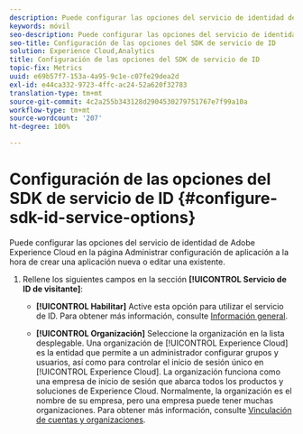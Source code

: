 ```yaml
---
description: Puede configurar las opciones del servicio de identidad de Adobe Experience Platform en la página Administrar configuración de aplicación a la hora de crear una aplicación nueva o editar una existente.
keywords: móvil
seo-description: Puede configurar las opciones del servicio de identidad de Adobe Experience Platform en la página Administrar configuración de aplicación a la hora de crear una aplicación nueva o editar una existente.
seo-title: Configuración de las opciones del SDK de servicio de ID
solution: Experience Cloud,Analytics
title: Configuración de las opciones del SDK de servicio de ID
topic-fix: Metrics
uuid: e69b57f7-153a-4a95-9c1e-c07fe29dea2d
exl-id: e44ca332-9723-4ffc-ac24-52a620f32783
translation-type: tm+mt
source-git-commit: 4c2a255b343128d2904530279751767e7f99a10a
workflow-type: tm+mt
source-wordcount: '207'
ht-degree: 100%

---
```


# Configuración de las opciones del SDK de servicio de ID {#configure-sdk-id-service-options}

Puede configurar las opciones del servicio de identidad de Adobe Experience Cloud en la página Administrar configuración de aplicación a la hora de crear una aplicación nueva o editar una existente.

1. Rellene los siguientes campos en la sección **[!UICONTROL Servicio de ID de visitante]**:

   * **[!UICONTROL Habilitar]**
Active esta opción para utilizar el servicio de ID. Para obtener más información, consulte [Información general](https://docs.adobe.com/content/help/es-ES/id-service/using/intro/overview.html).

   * **[!UICONTROL Organización]**
Seleccione la organización en la lista desplegable.
Una organización de [!UICONTROL Experience Cloud] es la entidad que permite a un administrador configurar grupos y usuarios, así como para controlar el inicio de sesión único en [!UICONTROL Experience Cloud]. La organización funciona como una empresa de inicio de sesión que abarca todos los productos y soluciones de Experience Cloud. Normalmente, la organización es el nombre de su empresa, pero una empresa puede tener muchas organizaciones. Para obtener más información, consulte [Vinculación de cuentas y organizaciones](https://docs.adobe.com/content/help/es-ES/core-services/interface/manage-users-and-products/organizations.html).
